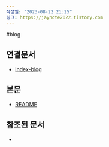 ```yaml
---
작성일: "2023-08-22 21:25"
링크: https://jaynote2022.tistory.com
---
```


#blog
## 연결문서
- [index-blog](3.%20blog/index-blog.md)

## 본문
- [README](README.md)

## 참조된 문서
- 